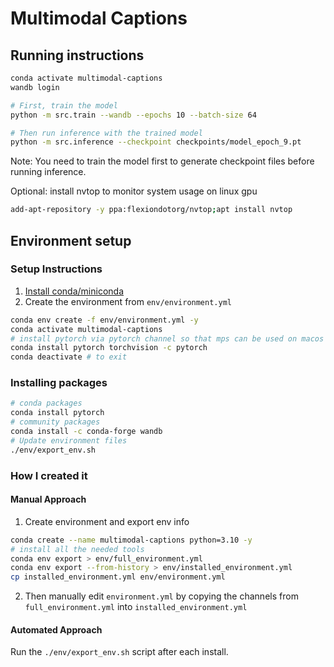 # Multimodal Captions

## Running instructions

```bash
conda activate multimodal-captions
wandb login

# First, train the model
python -m src.train --wandb --epochs 10 --batch-size 64

# Then run inference with the trained model
python -m src.inference --checkpoint checkpoints/model_epoch_9.pt
```

Note: You need to train the model first to generate checkpoint files before running inference.

Optional: install nvtop to monitor system usage on linux gpu
```bash
add-apt-repository -y ppa:flexiondotorg/nvtop;apt install nvtop
```

## Environment setup

### Setup Instructions

1. [Install conda/miniconda](https://docs.anaconda.com/miniconda/install/)
2. Create the environment from `env/environment.yml`
```bash
conda env create -f env/environment.yml -y
conda activate multimodal-captions
# install pytorch via pytorch channel so that mps can be used on macos
conda install pytorch torchvision -c pytorch
conda deactivate # to exit
```

### Installing packages

```bash
# conda packages
conda install pytorch
# community packages
conda install -c conda-forge wandb
# Update environment files
./env/export_env.sh
```

### How I created it

#### Manual Approach

1. Create environment and export env info
```bash
conda create --name multimodal-captions python=3.10 -y
# install all the needed tools
conda env export > env/full_environment.yml
conda env export --from-history > env/installed_environment.yml
cp installed_environment.yml env/environment.yml
```

2. Then manually edit `environment.yml` by copying the channels from `full_environment.yml` into `installed_environment.yml`

#### Automated Approach

Run the `./env/export_env.sh` script after each install.

